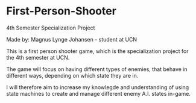 # First-Person-Shooter
4th Semester Specialization Project

Made by: Magnus Lynge Johansen - student at UCN

This is a first person shooter game, which is the specialization project for the 4th semester at UCN.

The game will focus on having different types of enemies, that behave in different ways, depending on which state they are in.

I will therefore aim to increase my knowlegde and understanding of using state machines
to create and manage different enemy A.I. states in-game.
